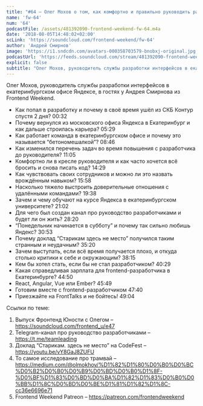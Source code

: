 ```yaml
---
title: "#64 – Олег Мохов о том, как комфортно и правильно руководить разработчиками"
name: 'fw-64'
num: '64'
podcastFile: /assets/481392090-frontend-weekend-fw-64.m4a
date: '2018-08-05T14:48:02+02:00'
scLink: 'https://soundcloud.com/frontend-weekend/fw-64'
author: 'Андрей Смирнов'
image: 'https://i1.sndcdn.com/avatars-000358703579-bnobxj-original.jpg'
podcastUrl: 'https://feeds.soundcloud.com/stream/481392090-frontend-weekend-fw-64.m4a'
explicit: false
subtitle: "Олег Мохов, руководитель службы разработки интерфейсов в екатеринбургском офисе Яндексе, в гостях у Андрея Смирнова из Frontend Weekend. "
---
```

Олег Мохов, руководитель службы разработки интерфейсов в екатеринбургском офисе Яндексе, в гостях у Андрея Смирнова из Frontend Weekend. 

- Как попал в разработку и почему в своё время ушёл из СКБ Контур спустя 2 дня? <timecode>00:32</timecode>
- Почему вернулся из московского офиса Яндекса в Екатеринбург и как дальше строилась карьера? <timecode>05:29</timecode>
- Как работает команда в екатеринбургском офисе и почему это называется “бетономешалкой”? <timecode>08:46</timecode>
- Как изменился перечень задач во время повышения с разработчика до руководителя? <timecode>11:05</timecode>
- Комфортно ли в кресле руководителя и как часто хочется всё бросить и снова писать код? <timecode>14:29</timecode>
- Как чувствовать своих сотрудников и можно ли это назвать врождённым навыком? <timecode>15:58</timecode>
- Насколько тяжело выстроить доверительные отношения с удалёнными командами? <timecode>19:38</timecode>
- Зачем и чему обучают на курсе Яндекса в екатеринбургском университете? <timecode>21:02</timecode>
- Для чего был создан канал про руководство разработчиками и будет ли он жить? <timecode>28:20</timecode>
- “Понедельник начинается в субботу” и почему так сильно любишь Яндекс? <timecode>30:53</timecode>
- Почему доклад “Старикам здесь не место” получился таким странным и неудачным? <timecode>35:20</timecode>
- Зачем выступать, если всё время получается плохо, и откуда столько критики к себе и окружающим? <timecode>38:15</timecode>
- Кем бы хотел стать, если бы не стал разработчиком? <timecode>40:29</timecode>
- Какая справедливая зарплата для frontend-разработчика в Екатеринбурге? <timecode>44:50</timecode>
- React, Angular, Vue или Ember? <timecode>45:49</timecode>
- Готовим вместе с frontend-разработчиком <timecode>47:40</timecode>
- Приезжайте на FrontTalks и не бойтесь! <timecode>49:04</timecode>

Ссылки по теме:
1) Выпуск Фронтенд Юности с Олегом – https://soundcloud.com/frontend_u/e47
2) Telegram-канал про руководство разработчиками – https://t.me/teamleading
3) Доклад “Старикам. здесь не место” на CodeFest – https://youtu.be/vY8GaJ8ZUFU
4) То самое исследование про трамвай – https://medium.com/@olmokhov/%D1%82%D1%80%D0%B0%D0%BC%D0%B2%D0%B0%D0%B9%D0%BD%D0%B0%D1%8F-%D0%BF%D1%83%D0%BD%D0%BA%D1%82%D1%83%D0%B0%D0%BB%D1%8C%D0%BD%D0%BE%D1%81%D1%82%D1%8C-cc36e6696e71
5) Frontend Weekend Patreon – https://patreon.com/frontendweekend